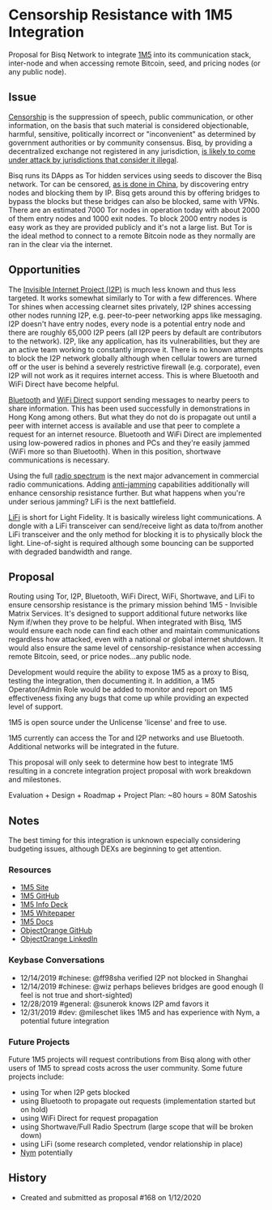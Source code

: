 # Censorship Resistance with 1M5 Integration
Proposal for Bisq Network to integrate [1M5](https://1m5.io) into its communication stack, inter-node and when accessing remote Bitcoin, seed, and pricing nodes (or any public node).

## Issue
[Censorship](https://en.wikipedia.org/wiki/Censorship) is the suppression of speech, public communication, or other information, on the basis that such material is considered objectionable, harmful, sensitive, politically incorrect or "inconvenient" as determined by government authorities or by community consensus. Bisq, by providing a decentralized exchange not registered in any jurisdiction, [is likely to come under attack by jurisdictions that consider it illegal](https://bitcoinexchangeguide.com/sec-vs-decentralized-exchanges-dexs-are-under-attack-from-the-securities-and-exchange-commission/).

Bisq runs its DApps as Tor hidden services using seeds to discover the Bisq network. Tor can be censored, [as is done in China](https://en.wikipedia.org/wiki/Internet_censorship_in_China#Using_Tor_and_DPI-resistant_tools), by discovering entry nodes and blocking them by IP. Bisq gets around this by offering bridges to bypass the blocks but these bridges can also be blocked, same with VPNs. There are an estimated 7000 Tor nodes in operation today with about 2000 of them entry nodes and 1000 exit nodes. To block 2000 entry nodes is easy work as they are provided publicly and it's not a large list. But Tor is the ideal method to connect to a remote Bitcoin node as they normally are ran in the clear via the internet.

## Opportunities
The [Invisible Internet Project (I2P)](https://geti2p.net/en/) is much less known and thus less targeted. It works somewhat similarly to Tor with a few differences. Where Tor shines when accessing clearnet sites privately, I2P shines accessing other nodes running I2P, e.g. peer-to-peer networking apps like messaging. I2P doesn't have entry nodes, every node is a potential entry node and there are roughly 65,000 I2P peers (all I2P peers by default are contributors to the network). I2P, like any application, has its vulnerabilities, but they are an active team working to constantly improve it. There is no known attempts to block the I2P network globally although when cellular towers are turned off or the user is behind a severely restrictive firewall (e.g. corporate), even I2P will not work as it requires internet access. This is where Bluetooth and WiFi Direct have become helpful.

[Bluetooth](https://en.m.wikipedia.org/wiki/Bluetooth) and [WiFi Direct](https://en.wikipedia.org/wiki/Wi-Fi_Direct) support sending messages to nearby peers to share information. This has been used successfully in demonstrations in Hong Kong among others. But what they do not do is propagate out until a peer with internet access is available and use that peer to complete a request for an internet resource. Bluetooth and WiFi Direct are implemented using low-powered radios in phones and PCs and they're easily jammed (WiFi more so than Bluetooth). When in this position, shortwave communications is necessary.

Using the full [radio spectrum](https://en.wikipedia.org/wiki/Radio_spectrum) is the next major advancement in commercial radio communications. Adding [anti-jamming](https://en.wikipedia.org/wiki/Electronic_counter-countermeasure) capabilities additionally will enhance censorship resistance further. But what happens when you're under serious jamming? LiFi is the next battlefield.

[LiFi](https://en.wikipedia.org/wiki/Li-Fi) is short for Light Fidelity. It is basically wireless light communications. A dongle with a LiFi transceiver can send/receive light as data to/from another LiFi transceiver and the only method for blocking it is to physically block the light. Line-of-sight is required although some bouncing can be supported with degraded bandwidth and range. 

## Proposal
Routing using Tor, I2P, Bluetooth, WiFi Direct, WiFi, Shortwave, and LiFi to ensure censorship resistance is the primary mission behind 1M5 - Invisible Matrix Services. It's designed to support additional future networks like Nym if/when they prove to be helpful. When integrated with Bisq, 1M5 would ensure each node can find each other and maintain communications regardless how attacked, even with a national or global internet shutdown. It would also ensure the same level of censorship-resistance when accessing remote Bitcoin, seed, or price nodes...any public node.

Development would require the ability to expose 1M5 as a proxy to Bisq, testing the integration, then documenting it. In addition, a 1M5 Operator/Admin Role would be added to monitor and report on 1M5 effectiveness fixing any bugs that come up while providing an expected level of support.

1M5 is open source under the Unlicense 'license' and free to use. 

1M5 currently can access the Tor and I2P networks and use Bluetooth. Additional networks will be integrated in the future.

This proposal will only seek to determine how best to integrate 1M5 resulting in a concrete integration project proposal with work breakdown and milestones.

Evaluation + Design + Roadmap + Project Plan: ~80 hours = 80M Satoshis

## Notes
The best timing for this integration is unknown especially considering budgeting issues, although DEXs are beginning to get attention.

### Resources
* [1M5 Site](https://1m5.io/)
* [1M5 GitHub](https://github.com/1m5)
* [1M5 Info Deck](https://1m5.io/assets/pdf/1m5-info-deck.pdf)
* [1M5 Whitepaper](https://1m5.io/assets/pdf/1m5-wp.pdf)
* [1M5 Docs](https://github.com/1m5/1m5-docs)
* [ObjectOrange GitHub](https://github.com/objectorange)
* [ObjectOrange LinkedIn](https://www.linkedin.com/in/decentralizationarchitect/)

### Keybase Conversations
* 12/14/2019 #chinese: @ff98sha verified I2P not blocked in Shanghai
* 12/14/2019 #chinese: @wiz perhaps believes bridges are good enough (I feel is not true and short-sighted)
* 12/28/2019 #general: @sunerok knows I2P amd favors it
* 12/31/2019 #dev: @mileschet likes 1M5 and has experience with Nym, a potential future integration


### Future Projects
Future 1M5 projects will request contributions from Bisq along with other users of 1M5 to spread costs
across the user community. Some future projects include:

* using Tor when I2P gets blocked
* using Bluetooth to propagate out requests (implementation started but on hold)
* using WiFi Direct for request propagation
* using Shortwave/Full Radio Spectrum (large scope that will be broken down)
* using LiFi (some research completed, vendor relationship in place)
* [Nym](https://nymtech.net/) potentially

## History
* Created and submitted as proposal #168 on 1/12/2020
